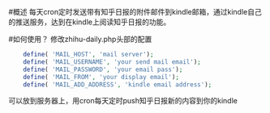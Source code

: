 #概述
每天cron定时发送带有知乎日报的附件邮件到kindle邮箱，通过kindle自己的推送服务，达到在kindle上阅读知乎日报的功能。

#如何使用？
修改zhihu-daily.php头部的配置
```php
    define( 'MAIL_HOST', 'mail server');
    define( 'MAIL_USERNAME', 'your send mail email');
    define( 'MAIL_PASSWORD', 'your email pass');
    define( 'MAIL_FROM', 'your display email');
    define( 'MAIL_ADD_ADDRESS', 'kindle email address');
```

可以放到服务器上，用cron每天定时push知乎日报新的内容到你的kindle

